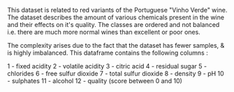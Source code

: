 This dataset is related to red variants of the Portuguese "Vinho Verde" wine.
The dataset describes the amount of various chemicals present in the wine and their effects on it's quality. 
The classes are ordered and not balanced i.e. there are much more normal wines than excellent or poor ones.

The complexity arises due to the fact that the dataset has fewer samples, & is highly imbalanced.
This dataframe contains the following columns :

1 - fixed acidity
2 - volatile acidity
3 - citric acid
4 - residual sugar
5 - chlorides
6 - free sulfur dioxide
7 - total sulfur dioxide
8 - density
9 - pH
10 - sulphates
11 - alcohol
12 - quality (score between 0 and 10)
